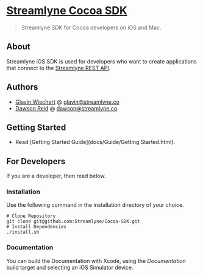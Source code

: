 # [Streamlyne Cocoa SDK](https://github.com/Streamlyne/Cocoa-SDK)

> Streamlyne SDK for Cocoa developers on iOS and Mac.

## About
Streamlyne iOS SDK is used for developers who want to create applications that connect to the [Streamlyne REST API](http://api.docs.streamlyne.co/).

## Authors
- [Glavin Wiechert](https://github.com/Glavin001) @ <glavin@streamlyne.co>
- [Dawson Reid](https://github.com/dreid93) @ <dawson@streamlyne.co>

## Getting Started

* Read [Getting Started Guide](docs/Guide/Getting Started.html).

## For Developers
If you are a developer, then read below.

### Installation
Use the following command in the installation directory of your choice.

    # Clone Repository
    git clone git@github.com:Streamlyne/Cocoa-SDK.git
    # Install Dependencies
    ./install.sh

### Documentation
You can build the Documentation with Xcode, using the *Documentation* build target and selecting an iOS Simulator device.